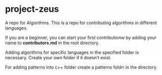 # project-zeus
A repo for Algorithms.
This is a repo for contributing algorithms in different languages.

If you are a beginner, you can start your first contributionw by adding your name to **contributors.md** in the root directory.

Adding algorithms for specific languages in the specified folder is necessary.
 Create your own folder if it doesn't exist.
 
 For adding patterns into c++ folder create a patterns foldrr in the directory.



